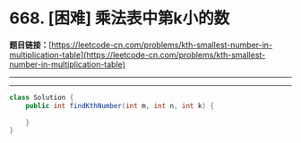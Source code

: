 # 668. [困难] 乘法表中第k小的数

**题目链接：**[https://leetcode-cn.com/problems/kth-smallest-number-in-multiplication-table](https://leetcode-cn.com/problems/kth-smallest-number-in-multiplication-table)

---

<Cards card="leetcode_668_kth-smallest-number-in-multiplication-table"></Cards>

---

```java
class Solution {
    public int findKthNumber(int m, int n, int k) {
        
    }
}
```